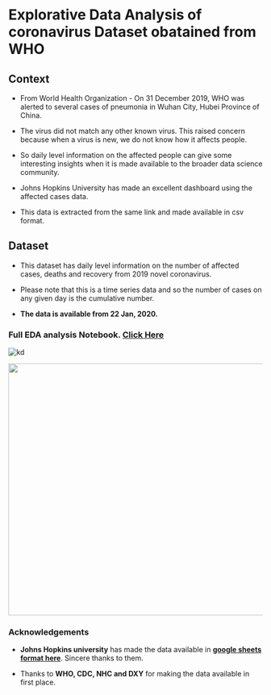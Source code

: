 #  Explorative Data Analysis of coronavirus Dataset obatained from **WHO**

## Context


* From World Health Organization - On 31 December 2019, WHO was alerted to several cases of pneumonia in Wuhan City, Hubei Province of China. 
* The virus did not match any other known virus. This raised concern because when a virus is new, we do not know how it affects people.

* So daily level information on the affected people can give some interesting insights when it is made available to the broader data science community.

* Johns Hopkins University has made an excellent dashboard using the affected cases data. 
* This data is extracted from the same link and made available in csv format.

## Dataset

* This dataset has daily level information on the number of affected cases, deaths and recovery from 2019 novel coronavirus. 
* Please note that this is a time series data and so the number of cases on any given day is the cumulative number.

* **The data is available from 22 Jan, 2020.**



### Full EDA analysis Notebook. [**Click Here**](https://shadab4150.github.io/practice_projects/coronavirus_map.html)

![kd](https://i.ibb.co/pZPmGKY/pojcjhcjhhj.jpg)

<center><img src="https://i.ibb.co/Dky1Zjp/newplot24.png" width="1980" height="500"/></center>


### Acknowledgements

* **Johns Hopkins university** has made the data available in [**google sheets format here**](https://docs.google.com/spreadsheets/d/1yZv9w9zRKwrGTaR-YzmAqMefw4wMlaXocejdxZaTs6w/htmlview?usp=sharing&sle=true#). Sincere thanks to them.

* Thanks to **WHO, CDC, NHC and DXY** for making the data available in first place.

